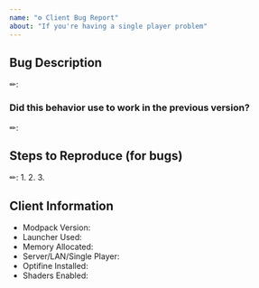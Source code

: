 ```yaml
---
name: "⚙ Client Bug Report"
about: "If you're having a single player problem"
---
```


<!--=
Please ensure that you fill in all the required information needed as specified by the template below.
NOTE: If you have other mods installed or you have changed versions; please revert to a clean install and test again with a crash/bug before posting.
=-->


## Bug Description
<!--A clear and concise description of the problem-->
✏:


### Did this behavior use to work in the previous version?
<!--Yes, the previous version in which this bug was not present was:-->
✏:


## Steps to Reproduce (for bugs)
<!--A video, screenshots or a set of steps to reproduce-->
✏:
1.
2.
3.


## Client Information
* Modpack Version:
* Launcher Used:
* Memory Allocated:
* Server/LAN/Single Player:
* Optifine Installed:
* Shaders Enabled:

